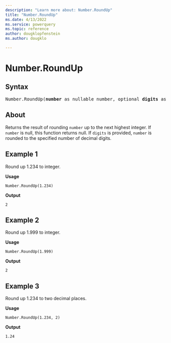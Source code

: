 ```yaml
---
description: "Learn more about: Number.RoundUp"
title: "Number.RoundUp"
ms.date: 4/13/2022
ms.service: powerquery
ms.topic: reference
author: dougklopfenstein
ms.author: dougklo

---
```

# Number.RoundUp

## Syntax

<pre>
Number.RoundUp(<b>number</b> as nullable number, optional <b>digits</b> as nullable number) as nullable number
</pre>
  
## About

Returns the result of rounding `number` up to the next highest integer. If `number` is null, this function returns null. If `digits` is provided, `number` is rounded to the specified number of decimal digits.

## Example 1

Round up 1.234 to integer.

**Usage**

```powerquery-m
Number.RoundUp(1.234)
```

**Output**

`2`

## Example 2

Round up 1.999 to integer.

**Usage**

```powerquery-m
Number.RoundUp(1.999)
```

**Output**

`2`

## Example 3

Round up 1.234 to two decimal places.

**Usage**

```powerquery-m
Number.RoundUp(1.234, 2)
```

**Output**

`1.24`
